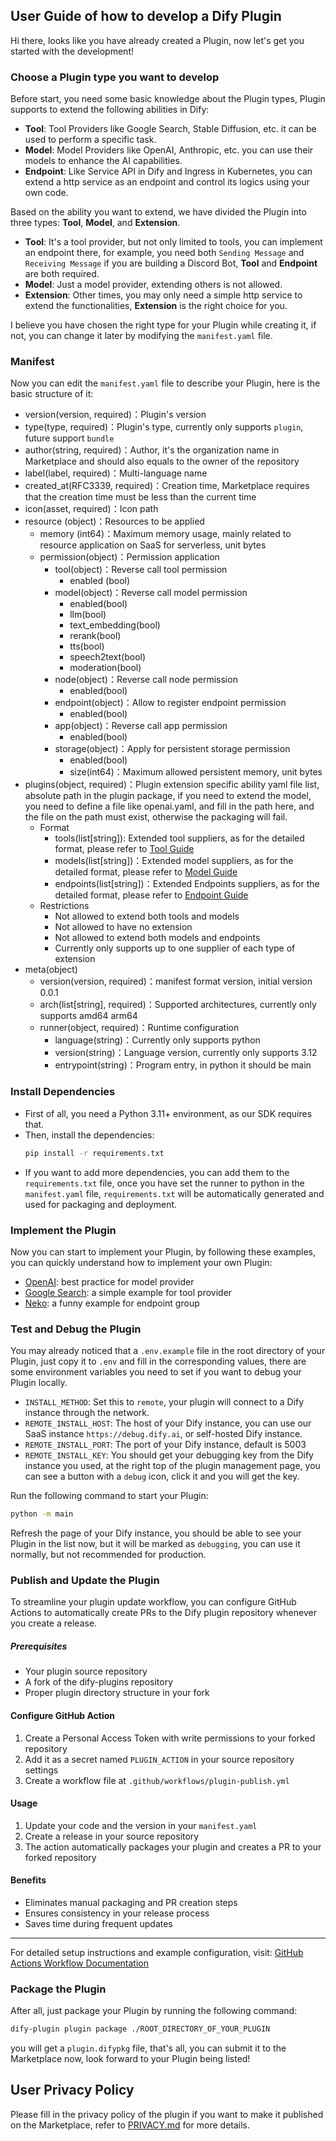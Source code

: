 ## User Guide of how to develop a Dify Plugin

Hi there, looks like you have already created a Plugin, now let's get you started with the development!

### Choose a Plugin type you want to develop

Before start, you need some basic knowledge about the Plugin types, Plugin supports to extend the following abilities in Dify:
- **Tool**: Tool Providers like Google Search, Stable Diffusion, etc. it can be used to perform a specific task.
- **Model**: Model Providers like OpenAI, Anthropic, etc. you can use their models to enhance the AI capabilities.
- **Endpoint**: Like Service API in Dify and Ingress in Kubernetes, you can extend a http service as an endpoint and control its logics using your own code.

Based on the ability you want to extend, we have divided the Plugin into three types: **Tool**, **Model**, and **Extension**.

- **Tool**: It's a tool provider, but not only limited to tools, you can implement an endpoint there, for example, you need both `Sending Message` and `Receiving Message` if you are building a Discord Bot, **Tool** and **Endpoint** are both required.
- **Model**: Just a model provider, extending others is not allowed.
- **Extension**: Other times, you may only need a simple http service to extend the functionalities, **Extension** is the right choice for you.

I believe you have chosen the right type for your Plugin while creating it, if not, you can change it later by modifying the `manifest.yaml` file.

### Manifest

Now you can edit the `manifest.yaml` file to describe your Plugin, here is the basic structure of it:

- version(version, required)：Plugin's version
- type(type, required)：Plugin's type, currently only supports `plugin`, future support `bundle`
- author(string, required)：Author, it's the organization name in Marketplace and should also equals to the owner of the repository
- label(label, required)：Multi-language name
- created_at(RFC3339, required)：Creation time, Marketplace requires that the creation time must be less than the current time
- icon(asset, required)：Icon path
- resource (object)：Resources to be applied
  - memory (int64)：Maximum memory usage, mainly related to resource application on SaaS for serverless, unit bytes
  - permission(object)：Permission application
    - tool(object)：Reverse call tool permission
      - enabled (bool)
    - model(object)：Reverse call model permission
      - enabled(bool)
      - llm(bool)
      - text_embedding(bool)
      - rerank(bool)
      - tts(bool)
      - speech2text(bool)
      - moderation(bool)
    - node(object)：Reverse call node permission
      - enabled(bool) 
    - endpoint(object)：Allow to register endpoint permission
      - enabled(bool)
    - app(object)：Reverse call app permission
      - enabled(bool)
    - storage(object)：Apply for persistent storage permission
      - enabled(bool)
      - size(int64)：Maximum allowed persistent memory, unit bytes
- plugins(object, required)：Plugin extension specific ability yaml file list, absolute path in the plugin package, if you need to extend the model, you need to define a file like openai.yaml, and fill in the path here, and the file on the path must exist, otherwise the packaging will fail.
  - Format
    - tools(list[string]): Extended tool suppliers, as for the detailed format, please refer to [Tool Guide](https://docs.dify.ai/plugins/schema-definition/tool)
    - models(list[string])：Extended model suppliers, as for the detailed format, please refer to [Model Guide](https://docs.dify.ai/plugins/schema-definition/model)
    - endpoints(list[string])：Extended Endpoints suppliers, as for the detailed format, please refer to [Endpoint Guide](https://docs.dify.ai/plugins/schema-definition/endpoint)
  - Restrictions
    - Not allowed to extend both tools and models
    - Not allowed to have no extension
    - Not allowed to extend both models and endpoints
    - Currently only supports up to one supplier of each type of extension
- meta(object)
  - version(version, required)：manifest format version, initial version 0.0.1
  - arch(list[string], required)：Supported architectures, currently only supports amd64 arm64
  - runner(object, required)：Runtime configuration
    - language(string)：Currently only supports python
    - version(string)：Language version, currently only supports 3.12
    - entrypoint(string)：Program entry, in python it should be main

### Install Dependencies

- First of all, you need a Python 3.11+ environment, as our SDK requires that.
- Then, install the dependencies:
    ```bash
    pip install -r requirements.txt
    ```
- If you want to add more dependencies, you can add them to the `requirements.txt` file, once you have set the runner to python in the `manifest.yaml` file, `requirements.txt` will be automatically generated and used for packaging and deployment.

### Implement the Plugin

Now you can start to implement your Plugin, by following these examples, you can quickly understand how to implement your own Plugin:

- [OpenAI](https://github.com/langgenius/dify-plugin-sdks/tree/main/python/examples/openai): best practice for model provider
- [Google Search](https://github.com/langgenius/dify-plugin-sdks/tree/main/python/examples/google): a simple example for tool provider
- [Neko](https://github.com/langgenius/dify-plugin-sdks/tree/main/python/examples/neko): a funny example for endpoint group

### Test and Debug the Plugin

You may already noticed that a `.env.example` file in the root directory of your Plugin, just copy it to `.env` and fill in the corresponding values, there are some environment variables you need to set if you want to debug your Plugin locally.

- `INSTALL_METHOD`: Set this to `remote`, your plugin will connect to a Dify instance through the network.
- `REMOTE_INSTALL_HOST`: The host of your Dify instance, you can use our SaaS instance `https://debug.dify.ai`, or self-hosted Dify instance.
- `REMOTE_INSTALL_PORT`: The port of your Dify instance, default is 5003
- `REMOTE_INSTALL_KEY`: You should get your debugging key from the Dify instance you used, at the right top of the plugin management page, you can see a button with a `debug` icon, click it and you will get the key.

Run the following command to start your Plugin:

```bash
python -m main
```

Refresh the page of your Dify instance, you should be able to see your Plugin in the list now, but it will be marked as `debugging`, you can use it normally, but not recommended for production.

### Publish and Update the Plugin

To streamline your plugin update workflow, you can configure GitHub Actions to automatically create PRs to the Dify plugin repository whenever you create a release.

##### Prerequisites

- Your plugin source repository
- A fork of the dify-plugins repository
- Proper plugin directory structure in your fork

#### Configure GitHub Action

1. Create a Personal Access Token with write permissions to your forked repository
2. Add it as a secret named `PLUGIN_ACTION` in your source repository settings
3. Create a workflow file at `.github/workflows/plugin-publish.yml`

#### Usage

1. Update your code and the version in your `manifest.yaml`
2. Create a release in your source repository
3. The action automatically packages your plugin and creates a PR to your forked repository

#### Benefits

- Eliminates manual packaging and PR creation steps
- Ensures consistency in your release process
- Saves time during frequent updates

---

For detailed setup instructions and example configuration, visit: [GitHub Actions Workflow Documentation](https://docs.dify.ai/plugins/publish-plugins/plugin-auto-publish-pr)

### Package the Plugin

After all, just package your Plugin by running the following command:

```bash
dify-plugin plugin package ./ROOT_DIRECTORY_OF_YOUR_PLUGIN
```

you will get a `plugin.difypkg` file, that's all, you can submit it to the Marketplace now, look forward to your Plugin being listed!


## User Privacy Policy

Please fill in the privacy policy of the plugin if you want to make it published on the Marketplace, refer to [PRIVACY.md](PRIVACY.md) for more details.